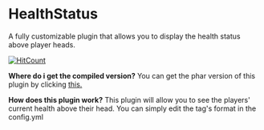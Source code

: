 # HealthStatus
A fully customizable plugin that allows you to display the health status above player heads.

[![HitCount](http://hits.dwyl.io/RealAstro/HealthStatus.svg)](http://hits.dwyl.io/RealAstro/HealthStatus)

**Where do i get the compiled version?**
You can get the phar version of this plugin by clicking [this.](https://poggit.pmmp.io/ci/RealAstro/HealthStatus)

**How does this plugin work?**
This plugin will allow you to see the players' current health above their head.
You can simply edit the tag's format in the config.yml
